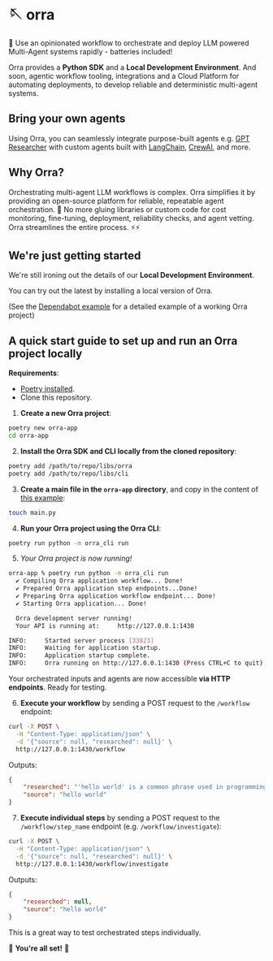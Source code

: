 # 🪡 orra

🦸 Use an opinionated workflow to orchestrate and deploy LLM powered Multi-Agent systems rapidly - batteries
included!

Orra provides a **Python SDK** and a **Local Development Environment**. And soon, agentic workflow tooling,
integrations and a Cloud Platform for automating deployments, to develop reliable and
deterministic multi-agent systems.

## Bring your own agents

Using Orra, you can seamlessly integrate purpose-built agents
e.g. [GPT Researcher](https://github.com/assafelovic/gpt-researcher)
with custom agents built
with [LangChain](https://python.langchain.com/v0.1/docs/modules/agents/), [CrewAI](https://github.com/joaomdmoura/crewAI),
and more.

## Why Orra?

Orchestrating multi-agent LLM workflows is complex. Orra simplifies it by providing an open-source platform for
reliable, repeatable agent orchestration. 🚀 No more gluing libraries or custom code for cost monitoring, fine-tuning,
deployment, reliability checks, and agent vetting. Orra streamlines the entire process. ⚡️⚡️

## We're just getting started

We're still ironing out the details of our **Local Development Environment**.

You can try out the latest by installing a local version of Orra.

(See the [Dependabot example](examples/dependabot) for a detailed example of a working Orra project)

## A quick start guide to set up and run an Orra project locally

**Requirements**:
- [Poetry installed](https://python-poetry.org/docs/#installation).
- Clone this repository.

1. **Create a new Orra project**:

```bash
poetry new orra-app
cd orra-app
```

2. **Install the Orra SDK and CLI locally from the cloned repository**:

```bash
poetry add /path/to/repo/libs/orra
poetry add /path/to/repo/libs/cli
```

3. **Create a main file in the `orra-app` directory**, and copy in the content of [this example](examples/basics/basics/hello_world.py):

```bash
touch main.py
```

4. **Run your Orra project using the Orra CLI**:

```bash 
poetry run python -m orra_cli run
````

5. _Your Orra project is now running!_

```bash
orra-app % poetry run python -m orra_cli run
  ✔ Compiling Orra application workflow... Done!
  ✔ Prepared Orra application step endpoints...Done!
  ✔ Preparing Orra application workflow endpoint... Done!
  ✔ Starting Orra application... Done!

  Orra development server running!
  Your API is running at:     http://127.0.0.1:1430

INFO:     Started server process [33823]
INFO:     Waiting for application startup.
INFO:     Application startup complete.
INFO:     Orra running on http://127.0.0.1:1430 (Press CTRL+C to quit)
```

Your orchestrated inputs and agents are now accessible **via HTTP endpoints**. Ready for testing.

6. **Execute your workflow** by sending a POST request to the `/workflow` endpoint:

```bash
curl -X POST \
  -H "Content-Type: application/json" \
  -d '{"source": null, "researched": null}' \ 
  http://127.0.0.1:1430/workflow
```

Outputs:

```json
{
	"researched": "'hello world' is a common phrase used in programming to demonstrate the basic syntax of a programming language. It is believed to have originated from the book \"The C Programming Language\" by Brian Kernighan and Dennis Ritchie.",
	"source": "hello world"
}
```

7. **Execute individual steps** by sending a POST request to the `/workflow/step_name` endpoint (e.g. `/workflow/investigate`):

```bash
curl -X POST \
  -H "Content-Type: application/json" \
  -d '{"source": null, "researched": null}' \
  http://127.0.0.1:1430/workflow/investigate
```

Outputs:

```json
{
	"researched": null,
	"source": "hello world"
}
```

This is a great way to test orchestrated steps individually.

🎉 **You're all set!** 🎉
